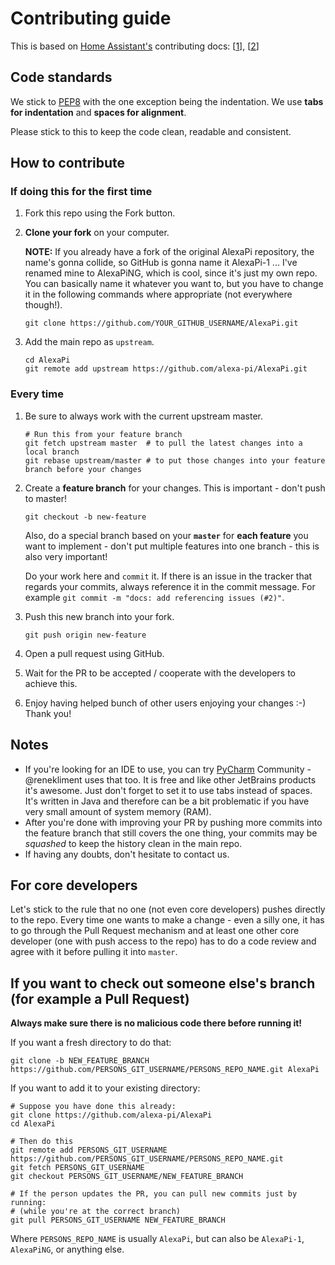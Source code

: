 # Contributing guide

This is based on [Home Assistant's](https://github.com/home-assistant/home-assistant) contributing docs: [[1](https://home-assistant.io/developers/development_environment/)], [[2](https://home-assistant.io/developers/development_catching_up/)]

## Code standards

We stick to [PEP8](https://www.python.org/dev/peps/pep-0008/) with the one exception being the indentation.
We use **tabs for indentation** and **spaces for alignment**.

Please stick to this to keep the code clean, readable and consistent.

## How to contribute

### If doing this for the first time
1. Fork this repo using the Fork button.
2. **Clone your fork** on your computer.
     
   **NOTE:** If you already have a fork of the original AlexaPi repository, the name's gonna collide, so GitHub is gonna name it AlexaPi-1 ... I've renamed mine to AlexaPiNG, which is cool, since it's just my own repo. You can basically name it whatever you want to, but you have to change it in the following commands where appropriate (not everywhere though!).

    ```
    git clone https://github.com/YOUR_GITHUB_USERNAME/AlexaPi.git
    ```

3. Add the main repo as `upstream`.

    ```
    cd AlexaPi
    git remote add upstream https://github.com/alexa-pi/AlexaPi.git
    ```

### Every time
1. Be sure to always work with the current upstream master.

    ```
    # Run this from your feature branch
    git fetch upstream master  # to pull the latest changes into a local branch
    git rebase upstream/master # to put those changes into your feature branch before your changes
    ```
2. Create a **feature branch** for your changes. This is important - don't push to master!

    ```
    git checkout -b new-feature
    ```
    
    Also, do a special branch based on your **`master`** for **each feature** you want to implement - don't put multiple features into one branch - this is also very important!
    
    Do your work here and `commit` it.
    If there is an issue in the tracker that regards your commits, always reference it in the commit message.
    For example `git commit -m "docs: add referencing issues (#2)"`.
3. Push this new branch into your fork.

    ```
    git push origin new-feature
    ```
    
4. Open a pull request using GitHub.
5. Wait for the PR to be accepted / cooperate with the developers to achieve this.
6. Enjoy having helped bunch of other users enjoying your changes :-) Thank you!

## Notes

- If you're looking for an IDE to use, you can try [PyCharm](https://www.jetbrains.com/pycharm/) Community - @renekliment uses that too. It is free and like other JetBrains products it's awesome. Just don't forget to set it to use tabs instead of spaces. It's written in Java and therefore can be a bit problematic if you have very small amount of system memory (RAM). 
- After you're done with improving your PR by pushing more commits into the feature branch that still covers the one thing, your commits may be _squashed_ to keep the history clean in the main repo.
- If having any doubts, don't hesitate to contact us.

## For core developers

Let's stick to the rule that no one (not even core developers) pushes directly to the repo. Every time one wants to make a change - even a silly one, it has to go through the Pull Request mechanism and at least one other core developer (one with push access to the repo) has to do a code review and agree with it before pulling it into `master`.

## If you want to check out someone else's branch (for example a Pull Request)

**Always make sure there is no malicious code there before running it!**

If you want a fresh directory to do that:
```
git clone -b NEW_FEATURE_BRANCH https://github.com/PERSONS_GIT_USERNAME/PERSONS_REPO_NAME.git AlexaPi
```

If you want to add it to your existing directory:
```
# Suppose you have done this already:
git clone https://github.com/alexa-pi/AlexaPi
cd AlexaPi

# Then do this
git remote add PERSONS_GIT_USERNAME https://github.com/PERSONS_GIT_USERNAME/PERSONS_REPO_NAME.git
git fetch PERSONS_GIT_USERNAME
git checkout PERSONS_GIT_USERNAME/NEW_FEATURE_BRANCH

# If the person updates the PR, you can pull new commits just by running:
# (while you're at the correct branch)
git pull PERSONS_GIT_USERNAME NEW_FEATURE_BRANCH
```

Where `PERSONS_REPO_NAME` is usually `AlexaPi`, but can also be `AlexaPi-1`, `AlexaPiNG`, or anything else.
